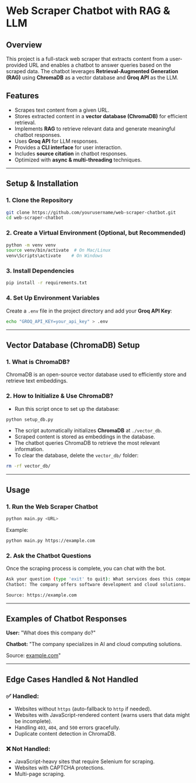 # Web Scraper Chatbot with RAG & LLM

## Overview
This project is a full-stack web scraper that extracts content from a user-provided URL and enables a chatbot to answer queries based on the scraped data. The chatbot leverages **Retrieval-Augmented Generation (RAG)** using **ChromaDB** as a vector database and **Groq API** as the LLM.

## Features
- Scrapes text content from a given URL.
- Stores extracted content in a **vector database (ChromaDB)** for efficient retrieval.
- Implements **RAG** to retrieve relevant data and generate meaningful chatbot responses.
- Uses **Groq API** for LLM responses.
- Provides a **CLI interface** for user interaction.
- Includes **source citation** in chatbot responses.
- Optimized with **async & multi-threading** techniques.

---
## **Setup & Installation**
### **1. Clone the Repository**
```bash
git clone https://github.com/yourusername/web-scraper-chatbot.git
cd web-scraper-chatbot
```

### **2. Create a Virtual Environment (Optional, but Recommended)**
```bash
python -m venv venv
source venv/bin/activate  # On Mac/Linux
venv\Scripts\activate    # On Windows
```

### **3. Install Dependencies**
```bash
pip install -r requirements.txt
```

### **4. Set Up Environment Variables**
Create a `.env` file in the project directory and add your **Groq API Key**:
```bash
echo "GROQ_API_KEY=your_api_key" > .env
```

---
## **Vector Database (ChromaDB) Setup**
### **1. What is ChromaDB?**
ChromaDB is an open-source vector database used to efficiently store and retrieve text embeddings.

### **2. How to Initialize & Use ChromaDB?**
- Run this script once to set up the database:
```bash
python setup_db.py
```
- The script automatically initializes **ChromaDB** at `./vector_db`.
- Scraped content is stored as embeddings in the database.
- The chatbot queries ChromaDB to retrieve the most relevant information.
- To clear the database, delete the `vector_db/` folder:
```bash
rm -rf vector_db/
```

---
## **Usage**
### **1. Run the Web Scraper Chatbot**
```bash
python main.py <URL>
```
Example:
```bash
python main.py https://example.com
```

### **2. Ask the Chatbot Questions**
Once the scraping process is complete, you can chat with the bot.
```bash
Ask your question (type 'exit' to quit): What services does this company provide?
Chatbot: The company offers software development and cloud solutions. 

Source: https://example.com
```

---
## **Examples of Chatbot Responses**
**User:** "What does this company do?"

**Chatbot:** "The company specializes in AI and cloud computing solutions. 

Source: [example.com](https://example.com)"

---
## **Edge Cases Handled & Not Handled**
### ✅ **Handled:**
- Websites without `https` (auto-fallback to `http` if needed).
- Websites with JavaScript-rendered content (warns users that data might be incomplete).
- Handling `403`, `404`, and `500` errors gracefully.
- Duplicate content detection in ChromaDB.

### ❌ **Not Handled:**
- JavaScript-heavy sites that require Selenium for scraping.
- Websites with CAPTCHA protections.
- Multi-page scraping.



